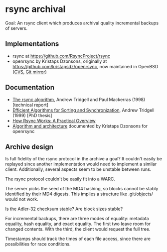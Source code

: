 # rsync archival

Goal: An rsync client which produces archival quality incremental backups of
servers.

## Implementations

- rsync at <https://github.com/RsyncProject/rsync>
- openrsync by Kristaps Dzonsons, originally at <https://github.com/kristapsdz/openrsync>,
  now maintained in OpenBSD ([CVS](https://cvsweb.openbsd.org/src/usr.bin/rsync/),
  [Git mirror](https://github.com/openbsd/src/tree/master/usr.bin/rsync))

## Documentation

- [The rsync algorithm](https://rsync.samba.org/tech_report/),
  Andrew Tridgell and Paul Mackerras (1998) [technical report]
- [Efficient Algorithms for Sorting and Synchronization](https://www.samba.org/~tridge/phd_thesis.pdf),
  Andrew Tridgell (1999) [PhD thesis]
- [How Rsync Works: A Practical Overview](https://rsync.samba.org/how-rsync-works.html)
- [Algorithm and architecture](https://github.com/kristapsdz/openrsync/blob/master/README.md#algorithm)
  documented by Kristaps Dzonsons for openrsync

## Archive design

Is full fidelity of the rsync protocol in the archive a goal? It couldn't easily
be replayed since another implementation would need to implement a similar
client. Additionally, several aspects seem to be unstable between runs.

The rsync protocol couldn't be easily fit into a WARC.

The server picks the seed of the MD4 hashing, so blocks cannot be stably
identified by their MD4 digests. This implies a structure like .git/objects/
would not work.

Is the Adler-32 checksum stable? Are block sizes stable?

For incremental backups, there are three modes of equality: metadata equality,
hash equality, and exact equality. The first two leave room for changed
contents. With the third, the client would request the full tree.

Timestamps should track the times of each file access, since there are
possibilities for race conditions.
